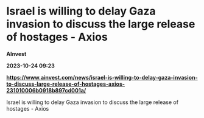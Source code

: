# Israel is willing to delay Gaza invasion to discuss the large release of hostages - Axios
**AInvest**

**2023-10-24 09:23**

**https://www.ainvest.com/news/israel-is-willing-to-delay-gaza-invasion-to-discuss-large-release-of-hostages-axios-231010006b0918b897cd001a/**

Israel is willing to delay Gaza invasion to discuss the large release of hostages - Axios